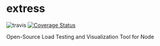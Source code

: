 # extress
![travis](https://travis-ci.com/Snape-City/extress.svg?branch=master)
[![Coverage Status](https://coveralls.io/repos/github/Snape-City/extress/badge.svg?branch=master)](https://coveralls.io/github/Snape-City/extress?branch=master)

Open-Source Load Testing and Visualization Tool for Node
